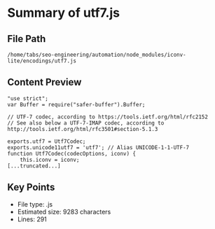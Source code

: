 # Summary of utf7.js
  
## File Path
`/home/tabs/seo-engineering/automation/node_modules/iconv-lite/encodings/utf7.js`

## Content Preview
```
"use strict";
var Buffer = require("safer-buffer").Buffer;

// UTF-7 codec, according to https://tools.ietf.org/html/rfc2152
// See also below a UTF-7-IMAP codec, according to http://tools.ietf.org/html/rfc3501#section-5.1.3

exports.utf7 = Utf7Codec;
exports.unicode11utf7 = 'utf7'; // Alias UNICODE-1-1-UTF-7
function Utf7Codec(codecOptions, iconv) {
    this.iconv = iconv;
[...truncated...]
```

## Key Points
- File type: .js
- Estimated size: 9283 characters
- Lines: 291
